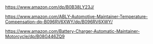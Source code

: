 https://www.amazon.com/dp/B0B38LY23J/

https://www.amazon.com/ABLY-Automotive-Maintainer-Temperature-Compensation-dp-B096RV6XWY/dp/B096RV6XWY/

https://www.amazon.com/Battery-Charger-Automatic-Maintainer-Motorcycle/dp/B08G446ZQ9
